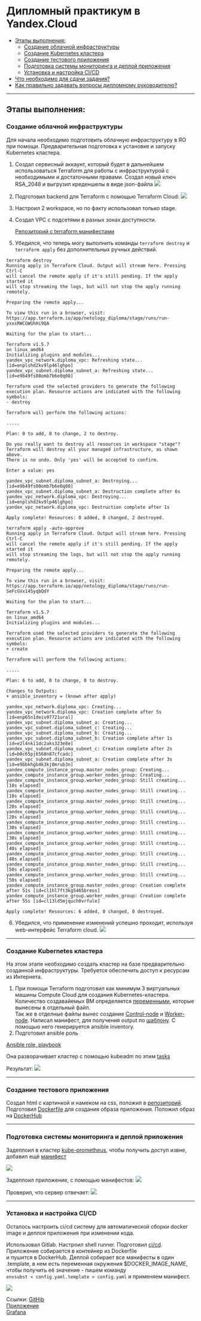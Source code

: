 # Дипломный практикум в Yandex.Cloud
  * [Этапы выполнения:](#этапы-выполнения)
     * [Создание облачной инфраструктуры](#создание-облачной-инфраструктуры)
     * [Создание Kubernetes кластера](#создание-kubernetes-кластера)
     * [Создание тестового приложения](#создание-тестового-приложения)
     * [Подготовка cистемы мониторинга и деплой приложения](#подготовка-cистемы-мониторинга-и-деплой-приложения)
     * [Установка и настройка CI/CD](#установка-и-настройка-cicd)
  * [Что необходимо для сдачи задания?](#что-необходимо-для-сдачи-задания)
  * [Как правильно задавать вопросы дипломному руководителю?](#как-правильно-задавать-вопросы-дипломному-руководителю)

---
## Этапы выполнения:


### Создание облачной инфраструктуры

Для начала необходимо подготовить облачную инфраструктуру в ЯО при помощи.
Предварительная подготовка к установке и запуску Kubernetes кластера.

1. Создал сервисный аккаунт, который будет в дальнейшем использоваться Terraform для работы с инфраструктурой с необходимыми и достаточными правами. Создал новый ключ RSA_2048 и выгрузил креденшелы в виде json-файла
   ![](https://github.com/omega-pasha/devops-diplom-yandexcloud/blob/main/snapshots/Снимок%20экрана%202023-10-03%20в%2020.39.02.png)
2. Подготовил backend для Terraform с помощью Terraform Cloud:
   ![](https://github.com/omega-pasha/devops-diplom-yandexcloud/blob/main/snapshots/Снимок%20экрана%202023-10-03%20в%2020.56.29.png)
3. Настроил 2 workspace, но по факту использовал только stage.
4. Создал VPC с подсетями в разных зонах доступности.
   
   [Репозиторий с terraform манифестами](https://github.com/omega-pasha/diploma/tree/main/terraform)
   
5. Убедился, что теперь могу выполнить команды `terraform destroy` и `terraform apply` без дополнительных ручных действий.
  ```
terraform destroy                                                                                                                                                                                       
Running apply in Terraform Cloud. Output will stream here. Pressing Ctrl-C
will cancel the remote apply if it's still pending. If the apply started it
will stop streaming the logs, but will not stop the apply running remotely.

Preparing the remote apply...

To view this run in a browser, visit:
https://app.terraform.io/app/netology_diploma/stage/runs/run-yxxsRWCGWGhHi9QA

Waiting for the plan to start...

Terraform v1.5.7
on linux_amd64
Initializing plugins and modules...
yandex_vpc_network.diploma_vpc: Refreshing state... [id=enplshd2kv9lp46lghpo]
yandex_vpc_subnet.diploma_subnet_a: Refreshing state... [id=e9b49fs08omb7b6e0q08]

Terraform used the selected providers to generate the following execution plan. Resource actions are indicated with the following symbols:
  - destroy

Terraform will perform the following actions:

.....

Plan: 0 to add, 0 to change, 2 to destroy.

Do you really want to destroy all resources in workspace "stage"?
  Terraform will destroy all your managed infrastructure, as shown above.
  There is no undo. Only 'yes' will be accepted to confirm.

  Enter a value: yes

yandex_vpc_subnet.diploma_subnet_a: Destroying... [id=e9b49fs08omb7b6e0q08]
yandex_vpc_subnet.diploma_subnet_a: Destruction complete after 6s
yandex_vpc_network.diploma_vpc: Destroying... [id=enplshd2kv9lp46lghpo]
yandex_vpc_network.diploma_vpc: Destruction complete after 1s

Apply complete! Resources: 0 added, 0 changed, 2 destroyed.
  ```
  ```
  terraform apply -auto-approve                                                                                                                                                                          
Running apply in Terraform Cloud. Output will stream here. Pressing Ctrl-C
will cancel the remote apply if it's still pending. If the apply started it
will stop streaming the logs, but will not stop the apply running remotely.

Preparing the remote apply...

To view this run in a browser, visit:
https://app.terraform.io/app/netology_diploma/stage/runs/run-SeFcGVx145yqbQdY

Waiting for the plan to start...

Terraform v1.5.7
on linux_amd64
Initializing plugins and modules...

Terraform used the selected providers to generate the following execution plan. Resource actions are indicated with the following symbols:
  + create

Terraform will perform the following actions:

.....

Plan: 6 to add, 0 to change, 0 to destroy.

Changes to Outputs:
  + ansible_inventory = (known after apply)

yandex_vpc_network.diploma_vpc: Creating...
yandex_vpc_network.diploma_vpc: Creation complete after 5s [id=enp65n1deiv07721ural]
yandex_vpc_subnet.diploma_subnet_a: Creating...
yandex_vpc_subnet.diploma_subnet_c: Creating...
yandex_vpc_subnet.diploma_subnet_b: Creating...
yandex_vpc_subnet.diploma_subnet_b: Creation complete after 1s [id=e2l4nki1dc2aks323e8e]
yandex_vpc_subnet.diploma_subnet_c: Creation complete after 2s [id=b0c65pj6568n87cfcadc]
yandex_vpc_subnet.diploma_subnet_a: Creation complete after 3s [id=e9bbkhgb4k3kj0mrub3n]
yandex_compute_instance_group.master_nodes_group: Creating...
yandex_compute_instance_group.worker_nodes_group: Creating...
yandex_compute_instance_group.worker_nodes_group: Still creating... [10s elapsed]
yandex_compute_instance_group.master_nodes_group: Still creating... [10s elapsed]
yandex_compute_instance_group.master_nodes_group: Still creating... [20s elapsed]
yandex_compute_instance_group.worker_nodes_group: Still creating... [20s elapsed]
yandex_compute_instance_group.master_nodes_group: Still creating... [30s elapsed]
yandex_compute_instance_group.worker_nodes_group: Still creating... [30s elapsed]
yandex_compute_instance_group.worker_nodes_group: Still creating... [40s elapsed]
yandex_compute_instance_group.master_nodes_group: Still creating... [40s elapsed]
yandex_compute_instance_group.master_nodes_group: Still creating... [50s elapsed]
yandex_compute_instance_group.worker_nodes_group: Still creating... [50s elapsed]
yandex_compute_instance_group.master_nodes_group: Creation complete after 51s [id=cl1hl7ft3kg5465breos]
yandex_compute_instance_group.worker_nodes_group: Creation complete after 55s [id=cl13ld5mjquch0vrfule]

Apply complete! Resources: 6 added, 0 changed, 0 destroyed.
  ```

6. Убедился, что применение изменений успешно проходит, используя web-интерфейс Terraform cloud.
   ![](https://github.com/omega-pasha/devops-diplom-yandexcloud/blob/main/snapshots/Снимок%20экрана%202023-10-03%20в%2021.13.50.png)

---
### Создание Kubernetes кластера

На этом этапе необходимо создать кластер на базе предварительно созданной инфраструктуры.   Требуется обеспечить доступ к ресурсам из Интернета.

1. При помощи Terraform подготовил как минимум 3 виртуальных машины Compute Cloud для создания Kubernetes-кластера. Количество создавайемых ВМ определяется [переменными](https://github.com/omega-pasha/diploma/blob/main/terraform/variables.tf), которые вынесены в отдельный файл.  
Так же в отделные файлы вынес создание [Control-node](https://github.com/omega-pasha/diploma/blob/main/terraform/master-instanses.tf) и [Worker-node](https://github.com/omega-pasha/diploma/blob/main/terraform/worker-instances.tf). Написал манифест, для получения output по [шаблону](https://github.com/omega-pasha/diploma/blob/main/terraform/templates/inventory.tpl). С помощью него генерируется ansible inventory.
2. Подготовил ansible роль

[Ansible role, playbook](https://github.com/omega-pasha/diploma/tree/main/ansible)

Она разворачивает кластер с помощью kubeadm по этим [tasks](https://github.com/omega-pasha/diploma/blob/main/ansible/install_k8s_kubeadm/tasks/main.yml) 
  
Результат:
![](https://github.com/omega-pasha/devops-diplom-yandexcloud/blob/main/snapshots/Снимок%20экрана%202023-10-03%20в%2021.39.14.png)

---
### Создание тестового приложения

Создал html с картинкой и намеком на css, положил в [репозиторий](https://github.com/omega-pasha/diploma/tree/main/docker). Подготовил [Dockerfile](https://github.com/omega-pasha/diploma/blob/main/docker/Dockerfile) для создания образа приложения. Положил образ на [DockerHub](https://hub.docker.com/repository/docker/pomortsevpavel/diploma/general)

---
### Подготовка cистемы мониторинга и деплой приложения

Задеплоил в кластер [kube-prometheus](https://github.com/prometheus-operator/kube-prometheus), чтобы получить доступ извне, добавил ещё [манифест](https://github.com/omega-pasha/diploma/blob/main/monitoring_service.yaml)

![](https://github.com/omega-pasha/devops-diplom-yandexcloud/blob/main/snapshots/Снимок%20экрана%202023-10-03%20в%2021.53.13.png)

Задеплоил приложение, с помощью манифестов:
![](https://github.com/omega-pasha/devops-diplom-yandexcloud/blob/main/snapshots/Снимок%20экрана%202023-10-03%20в%2022.04.39.png)

Проверил, что сервер отвечает:
![](https://github.com/omega-pasha/devops-diplom-yandexcloud/blob/main/snapshots/Снимок%20экрана%202023-10-03%20в%2022.02.40.png)

---
### Установка и настройка CI/CD

Осталось настроить ci/cd систему для автоматической сборки docker image и деплоя приложения при изменении кода.

Использовал Gitlab. Настроил shell runner. Подготовил [ci/cd](https://github.com/omega-pasha/diploma/blob/main/.gitlab-ci.yml). Приложение собирается в контейнер из Dockerfile  
и пушится в DockerHub. Деплой собирает все манифесты в один .template, в нем есть переменная окружения $DOCKER_IMAGE_NAME, чтобы получить её значение - пишем команду  
`envsubst < config.yaml.template > config.yaml` и применяем манифест.

![](https://github.com/omega-pasha/devops-diplom-yandexcloud/blob/main/snapshots/Снимок%20экрана%202023-10-03%20в%2022.19.17.png)

Ссылки:
[GitHib](https://github.com/omega-pasha/diploma)  
[Приложение](http://51.250.45.252:30080)  
[Grafana](http://51.250.45.252:32000/)

